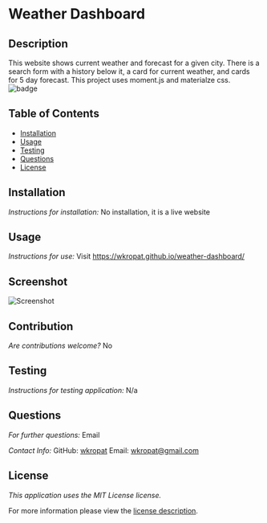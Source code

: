 # Weather Dashboard
## Description
This website shows current weather and forecast for a given city. There is a search form with a history below it, a card for current weather, and cards for 5 day forecast. This project uses moment.js and materialze css.
![badge](https://img.shields.io/badge/license-MITLicense-brightorange)
## Table of Contents
  * [Installation](#installation)
  * [Usage](#usage)
  * [Testing](#testing)
  * [Questions](#questions)
  * [License](#license)
    
    
## Installation
    
  _Instructions for installation:_
  No installation, it is a live website
      
## Usage
  _Instructions for use:_
  Visit https://wkropat.github.io/weather-dashboard/
        
## Screenshot
![Screenshot](./screenshot.png)
      
## Contribution
  _Are contributions welcome?_
  No
      
## Testing
  _Instructions for testing application:_
  N/a
      
## Questions
      
  _For further questions:_
  Email
  
  _Contact Info:_
  GitHub: [wkropat](https://github.com/wkropat)
  Email: [wkropat@gmail.com](mailto:wkropat@gmail.com)
    
## License
      
  _This application uses the MIT License license._
      
  For more information please view the [license description](https://choosealicense.com/licenses/mit/).
  
  